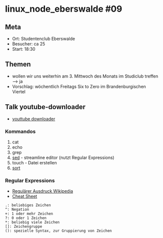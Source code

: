# linux_node_eberswalde #09
## Meta
* Ort: Studentenclub Eberswalde
* Besucher: ca 25
* Start: 18:30

## Themen
* wollen wir uns weiterhin am 3. Mittwoch des Monats im Studiclub treffen --> ja 
* Vorschlag: wöchentlich Freitags Six to Zero im Brandenburgischen Viertel

## Talk youtube-downloader
- [youttube downloader](https://github.com/linux-node-eberswalde/youtube-downloader)

### Kommandos
1. cat
2. echo
3. grep
4. [sed](http://unixhelp.ed.ac.uk/CGI/man-cgi?sed) - streamline editor (nutzt Regular Expressions)
5. touch - Datei erstellen
6. [sort](http://www.manpagez.com/man/1/sort/)

### Regular Expressions
* [Regulärer Ausdruck Wikipedia](http://de.wikipedia.org/wiki/Regul%C3%A4rer_Ausdruck)
* [Cheat Sheet](http://www.cheatography.com/davechild/cheat-sheets/regular-expressions/)
```
.: beliebiges Zeichen 
^: Negation 
+: 1 oder mehr Zeichen
?: 0 oder 1 Zeichen
*: beliebig viele Zeichen
[]: Zeichengruppe
(): spezielle Syntax, zur Gruppierung von Zeichen
```
